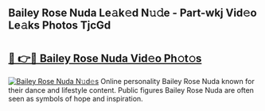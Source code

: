 ## Bailey Rose Nuda Le𝚊k𝚎d N𝚞𝚍e - Part-wkj Vid𝚎o Le𝚊ks Photos TjcGd

# <h2><a href="http://fbchkv.evod.top/?m=Bailey+Rose+Nuda">🔗 👉🔴 Bailey Rose Nuda Vid𝚎o Ph𝚘t𝚘s</a></h2>

[![Bailey Rose Nuda N𝚞d𝚎s](https://i.imgur.com/8V9OHl7.gif)](http://fbchkv.evod.top/?m=Bailey+Rose+Nuda)
Online personality Bailey Rose Nuda known for their dance and lifestyle content. Public figures Bailey Rose Nuda are often seen as symbols of hope and inspiration. 
